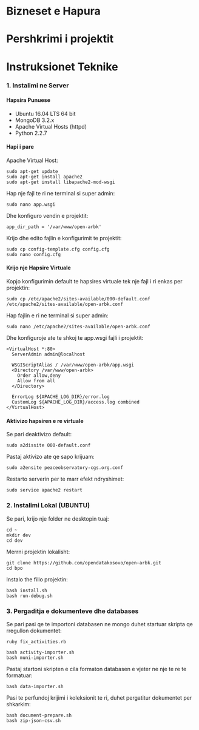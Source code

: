 # Bizneset e Hapura

#
# Pershkrimi i projektit
>

# Instruksionet Teknike
### 1. Instalimi ne Server
#### Hapsira Punuese
- Ubuntu 16.04 LTS 64 bit
- MongoDB 3.2.x
- Apache Virtual Hosts (httpd)
- Python 2.2.7

#### Hapi i pare
Apache Virtual Host:
```
sudo apt-get update
sudo apt-get install apache2
sudo apt-get install libapache2-mod-wsgi
```

Hap nje fajl te ri ne terminal si super admin:
```
sudo nano app.wsgi
```

Dhe konfiguro vendin e projektit:
```
app_dir_path = '/var/www/open-arbk'
```

Krijo dhe edito fajlin e konfigurimit te projektit:
```
sudo cp config-template.cfg config.cfg
sudo nano config.cfg
```


#### Krijo nje Hapsire Virtuale
Kopjo konfigurimin default te hapsires virtuale tek nje fajl i ri enkas per projektin:
```
sudo cp /etc/apache2/sites-available/000-default.conf /etc/apache2/sites-available/open-arbk.conf
```

Hap fajlin e ri ne terminal si super admin:
```
sudo nano /etc/apache2/sites-available/open-arbk.conf
```

Dhe konfiguroje ate te shkoj te app.wsgi fajli i projektit:
```
<VirtualHost *:80>
  ServerAdmin admin@localhost

  WSGIScriptAlias / /var/www/open-arbk/app.wsgi
  <Directory /var/www/open-arbk>
    Order allow,deny
    Allow from all
  </Directory>

  ErrorLog ${APACHE_LOG_DIR}/error.log
  CustomLog ${APACHE_LOG_DIR}/access.log combined
</VirtualHost>
```

#### Aktivizo hapsiren e re virtuale
Se pari deaktivizo default:
```
sudo a2dissite 000-default.conf
```

Pastaj aktivizo ate qe sapo krijuam:
```
sudo a2ensite peaceobservatory-cgs.org.conf
```

Restarto serverin per te marr efekt ndryshimet:
```
sudo service apache2 restart
```

### 2. Instalimi Lokal (UBUNTU)


Se pari, krijo nje folder ne desktopin tuaj:
```
cd ~
mkdir dev
cd dev
```

Merrni projektin lokalisht:
```
git clone https://github.com/opendatakosovo/open-arbk.git
cd bpo
```

Instalo the fillo projektin:
```
bash install.sh
bash run-debug.sh
```

### 3. Pergaditja e dokumenteve dhe databases
Se pari pasi qe te importoni databasen ne mongo duhet startuar skripta qe rregullon dokumentet:
```
ruby fix_activities.rb
```

```
bash activity-importer.sh
bash muni-importer.sh
```

Pastaj startoni skripten e cila formaton databasen e vjeter ne nje te re te formatuar:
```
bash data-importer.sh
```

Pasi te perfundoj krijimi i koleksionit te ri, duhet pergatitur dokumentet per shkarkim:
```
bash document-prepare.sh
bash zip-json-csv.sh
```
